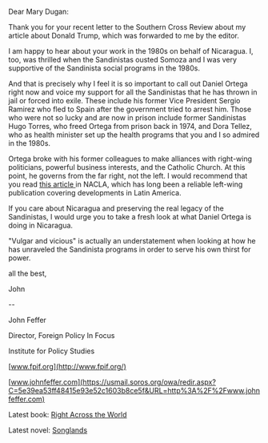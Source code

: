 Dear Mary Dugan:

Thank you for your recent letter to the Southern Cross Review about my
article about Donald Trump, which was forwarded to me by the editor.

I am happy to hear about your work in the 1980s on behalf of Nicaragua.
I, too, was thrilled when the Sandinistas ousted Somoza and I was very
supportive of the Sandinista social programs in the 1980s.

And that is precisely why I feel it is so important to call out Daniel
Ortega right now and voice my support for all the Sandinistas that he
has thrown in jail or forced into exile. These include his former Vice
President Sergio Ramirez who fled to Spain after the government tried to
arrest him. Those who were not so lucky and are now in prison include
former Sandinistas Hugo Torres, who freed Ortega from prison back in
1974, and Dora Tellez, who as health minister set up the health programs
that you and I so admired in the 1980s.

Ortega broke with his former colleagues to make alliances with
right-wing politicians, powerful business interests, and the Catholic
Church. At this point, he governs from the far right, not the left. I
would recommend that you read [this article
](https://nacla.org/ortega-elections-sandinistas-fsln)in NACLA, which
has long been a reliable left-wing publication covering developments in
Latin America.

If you care about Nicaragua and preserving the real legacy of the
Sandinistas, I would urge you to take a fresh look at what Daniel Ortega
is doing in Nicaragua.

\"Vulgar and vicious\" is actually an understatement when looking at how
he has unraveled the Sandinista programs in order to serve his own
thirst for power.

all the best,

John

\--

John Feffer

Director, Foreign Policy In Focus

Institute for Policy Studies

[www.fpif.org](http://www.fpif.org/)

[www.johnfeffer.com](https://usmail.soros.org/owa/redir.aspx?C=5e39ea53ff48415e93e52c1603b8ce5f&URL=http%3A%2F%2Fwww.johnfeffer.com)

Latest book: [Right Across the
World](https://www.amazon.com/Right-Across-World-Networking-Far-Right/dp/0745341896)

Latest novel:
[Songlands](https://www.amazon.com/Songlands-Dispatch-John-Feffer/dp/1642594644/ref=sr_1_2?dchild=1&qid=1620951292&refinements=p_27%3AJohn+Feffer&s=books&sr=1-2&text=John+Feffer)
